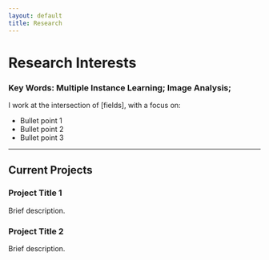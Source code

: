 ```yaml
---
layout: default
title: Research
---
```


# Research Interests

### Key Words: Multiple Instance Learning; Image Analysis;

I work at the intersection of [fields], with a focus on:
- Bullet point 1
- Bullet point 2
- Bullet point 3

---

## Current Projects
### Project Title 1
Brief description.

### Project Title 2
Brief description.